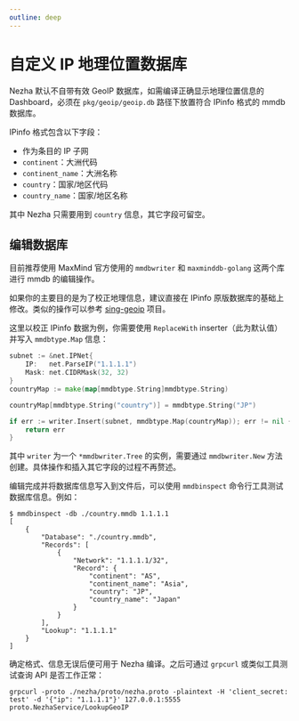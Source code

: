 ```yaml
---
outline: deep
---
```

# 自定义 IP 地理位置数据库

Nezha 默认不自带有效 GeoIP 数据库，如需编译正确显示地理位置信息的 Dashboard，必须在 `pkg/geoip/geoip.db` 路径下放置符合 IPinfo 格式的 mmdb 数据库。

IPinfo 格式包含以下字段：

- 作为条目的 IP 子网
- `continent`：大洲代码
- `continent_name`：大洲名称
- `country`：国家/地区代码
- `country_name`：国家/地区名称

其中 Nezha 只需要用到 `country` 信息，其它字段可留空。

## 编辑数据库

目前推荐使用 MaxMind 官方使用的 `mmdbwriter` 和 `maxminddb-golang` 这两个库进行 mmdb 的编辑操作。

如果你的主要目的是为了校正地理信息，建议直接在 IPinfo 原版数据库的基础上修改。类似的操作可以参考 [sing-geoip](https://github.com/SagerNet/sing-geoip) 项目。

这里以校正 IPinfo 数据为例，你需要使用 `ReplaceWith` inserter（此为默认值）并写入 `mmdbtype.Map` 信息：

```go
subnet := &net.IPNet{
    IP:   net.ParseIP("1.1.1.1")
    Mask: net.CIDRMask(32, 32)
}
countryMap := make(map[mmdbtype.String]mmdbtype.String)

countryMap[mmdbtype.String("country")] = mmdbtype.String("JP")

if err := writer.Insert(subnet, mmdbtype.Map(countryMap)); err != nil {
	return err
}
```

其中 `writer` 为一个 `*mmdbwriter.Tree` 的实例，需要通过 `mmdbwriter.New` 方法创建。具体操作和插入其它字段的过程不再赘述。

编辑完成并将数据库信息写入到文件后，可以使用 `mmdbinspect` 命令行工具测试数据库信息。例如：

```shell
$ mmdbinspect -db ./country.mmdb 1.1.1.1
[
    {
        "Database": "./country.mmdb",
        "Records": [
            {
                "Network": "1.1.1.1/32",
                "Record": {
                    "continent": "AS",
                    "continent_name": "Asia",
                    "country": "JP",
                    "country_name": "Japan"
                }
            }
        ],
        "Lookup": "1.1.1.1"
    }
]
```

确定格式、信息无误后便可用于 Nezha 编译。之后可通过 `grpcurl` 或类似工具测试查询 API 是否工作正常：

```shell
grpcurl -proto ./nezha/proto/nezha.proto -plaintext -H 'client_secret: test' -d '{"ip": "1.1.1.1"}' 127.0.0.1:5555 proto.NezhaService/LookupGeoIP
```
